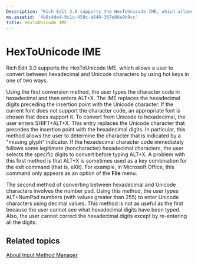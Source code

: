 ```yaml
---
Description: 'Rich Edit 3.0 supports the HexToUnicode IME, which allows a user to convert between hexadecimal and Unicode characters by using hot keys in one of two ways.'
ms.assetid: '4b8c4de4-9c1c-459c-a640-367e86a9b9cc'
title: HexToUnicode IME
---
```


# HexToUnicode IME

Rich Edit 3.0 supports the HexToUnicode IME, which allows a user to convert between hexadecimal and Unicode characters by using hot keys in one of two ways.

Using the first conversion method, the user types the character code in hexadecimal and then enters ALT+X. The IME replaces the hexadecimal digits preceding the insertion point with the Unicode character. If the current font does not support the character code, an appropriate font is chosen that does support it. To convert from Unicode to hexadecimal, the user enters SHIFT+ALT+X. This entry replaces the Unicode character that precedes the insertion point with the hexadecimal digits. In particular, this method allows the user to determine the character that is indicated by a "missing glyph" indicator. If the hexadecimal character code immediately follows some legitimate (noncharacter) hexadecimal characters, the user selects the specific digits to convert before typing ALT+X. A problem with this first method is that ALT+X is sometimes used as a key combination for the exit command (that is, eXit). For example, in Microsoft Office, this command only appears as an option of the **File** menu.

The second method of converting between hexadecimal and Unicode characters involves the number pad. Using this method, the user types ALT+NumPad numbers (with values greater than 255) to enter Unicode characters using decimal values. This method is not as useful as the first because the user cannot see what hexadecimal digits have been typed. Also, the user cannot correct the hexadecimal digits except by re-entering all the digits.

## Related topics

<dl> <dt>

[About Input Method Manager](about-input-method-manager.md)
</dt> </dl>

 

 



